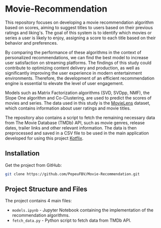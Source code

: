 # Movie-Recommendation

This repository focuses on developing a movie recommendation algorithm based on scores, aiming to suggest titles to users based on their previous ratings and liking's. The goal of this system is to identify which movies or series a user is likely to enjoy, assigning a score to each title based on their behavior and preferences.

By comparing the performance of these algorithms in the context of personalized recommendations, we can find the best model to increase user satisfaction on streaming platforms. The findings of this study could contribute to optimizing content delivery and production, as well as significantly improving the user experience in modern entertainment environments. Therefore, the development of an efficient recommendation engine is essential to elevate the level of user engagement.

Models such as Matrix Factorization algorithms (SVD, SVDpp, NMF), the Slope One algorithm and Co-Clustering, are used to predict the scores of movies and series. The data used in this study is the [MovieLens](https://grouplens.org/datasets/movielens/20m/) dataset, which contains information about user ratings and movie titles.

The repository also contains a script to fetch the remaining necessary data from The Movie Database (TMDb) API, such as movie genres, release dates, trailer links and other relevant information. The data is then preprocessed and saved in a CSV file to be used in the main application developed for using this project [Kotflix](https://github.com/PepeuFBV/KotFlix).

## Installation

Get the project from GitHub:

```bash
git clone https://github.com/PepeuFBV/Movie-Recommendation.git
```

## Project Structure and Files

The project contains 4 main files:

- `models.ipynb` - Jupyter Notebook containing the implementation of the recommendation algorithms.
- `fetch_data.py` - Python script to fetch data from TMDb API.
